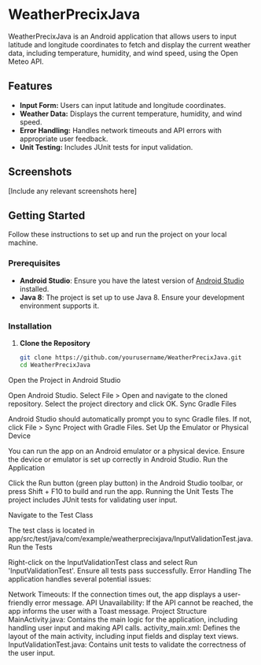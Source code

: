 # WeatherPrecixJava

WeatherPrecixJava is an Android application that allows users to input latitude and longitude coordinates to fetch and display the current weather data, including temperature, humidity, and wind speed, using the Open Meteo API.

## Features

- **Input Form:** Users can input latitude and longitude coordinates.
- **Weather Data:** Displays the current temperature, humidity, and wind speed.
- **Error Handling:** Handles network timeouts and API errors with appropriate user feedback.
- **Unit Testing:** Includes JUnit tests for input validation.

## Screenshots

[Include any relevant screenshots here]

## Getting Started

Follow these instructions to set up and run the project on your local machine.

### Prerequisites

- **Android Studio**: Ensure you have the latest version of [Android Studio](https://developer.android.com/studio) installed.
- **Java 8**: The project is set up to use Java 8. Ensure your development environment supports it.

### Installation

1. **Clone the Repository**
   ```bash
   git clone https://github.com/yourusername/WeatherPrecixJava.git
   cd WeatherPrecixJava
Open the Project in Android Studio

Open Android Studio.
Select File > Open and navigate to the cloned repository.
Select the project directory and click OK.
Sync Gradle Files

Android Studio should automatically prompt you to sync Gradle files. If not, click File > Sync Project with Gradle Files.
Set Up the Emulator or Physical Device

You can run the app on an Android emulator or a physical device. Ensure the device or emulator is set up correctly in Android Studio.
Run the Application

Click the Run button (green play button) in the Android Studio toolbar, or press Shift + F10 to build and run the app.
Running the Unit Tests
The project includes JUnit tests for validating user input.

Navigate to the Test Class

The test class is located in app/src/test/java/com/example/weatherprecixjava/InputValidationTest.java.
Run the Tests

Right-click on the InputValidationTest class and select Run 'InputValidationTest'.
Ensure all tests pass successfully.
Error Handling
The application handles several potential issues:

Network Timeouts: If the connection times out, the app displays a user-friendly error message.
API Unavailability: If the API cannot be reached, the app informs the user with a Toast message.
Project Structure
MainActivity.java: Contains the main logic for the application, including handling user input and making API calls.
activity_main.xml: Defines the layout of the main activity, including input fields and display text views.
InputValidationTest.java: Contains unit tests to validate the correctness of the user input.
